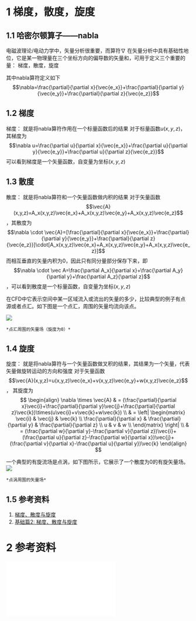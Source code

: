# 1 梯度，散度，旋度
## 1.1 哈密尔顿算子——nabla
电磁波理论/电动力学中，矢量分析很重要，而算符$\nabla$ 在矢量分析中具有基础性地位，它是某一物理量在三个坐标方向的偏导数的矢量和，可用于定义三个重要的量： 梯度，散度，旋度

其中nabla算符定义如下
$$\nabla=\frac{\partial}{\partial x}{\vec{e_x}}+\frac{\partial}{\partial y}{\vec{e_y}}+\frac{\partial}{\partial z}{\vec{e_z}}$$
## 1.2 梯度
梯度： 就是将nabla算符作用在一个标量函数后的结果
对于标量函数$u(x,y,z)$，其梯度为$$\nabla u=\frac{\partial u}{\partial x}{\vec{e_x}}+\frac{\partial u}{\partial y}{\vec{e_y}}+\frac{\partial u}{\partial z}{\vec{e_z}}$$
可以看到梯度是一个矢量函数，自变量为坐标$(x,y,z)$

## 1.3 散度
散度： 就是将nabla算符和一个矢量函数做内积的结果
对于矢量函数$$\vec{A}(x,y,z)=A_x(x,y,z)\vec{e_x}+A_x(x,y,z)\vec{e_y}+A_x(x,y,z)\vec{e_z}$$ ，其散度为
$$\nabla \cdot \vec{A}=[\frac{\partial}{\partial x}{\vec{e_x}}+\frac{\partial}{\partial y}{\vec{e_y}}+\frac{\partial}{\partial z}{\vec{e_z}}]\cdot[A_x(x,y,z)\vec{e_x}+A_x(x,y,z)\vec{e_y}+A_x(x,y,z)\vec{e_z}]$$ 而相互垂直的矢量内积为0，因此只有同分量部分保存下来，即
$$\nabla \cdot \vec A=\frac{\partial A_x}{\partial x}+\frac{\partial A_y}{\partial y}+\frac{\partial A_z}{\partial z}$$，可以看到散度是一个标量函数，自变量为坐标$(x,y,z)$

在CFD中它表示空间中某一区域流入或流出的矢量的多少，比较典型的例子有点源或者点汇。如下图是一个点汇，周围的矢量均流向该点。

![](https://pic2.zhimg.com/80/v2-65e0eba452acf6ceee9d16f54812f6c9_1440w.jpg)

	*点汇周围的矢量场（旋度为0）*


## 1.4 旋度
旋度： 就是将nabla算符与一个矢量函数做叉积的结果，其结果为一个矢量，代表矢量做旋转运动的方向和强度
对于矢量函数$$\vec{A}(x,y,z)=u(x,y,z)\vec{e_x}+v(x,y,z)\vec{e_y}+w(x,y,z)\vec{e_z}$$， 其旋度为
$$
\begin{align}
\nabla \times \vec{A}
	& = (\frac{\partial}{\partial x}\vec{i}+\frac{\partial}{\partial y}\vec{j}+\frac{\partial}{\partial z}\vec{k})\times(u\vec{i}+v\vec{k}+w\vec{k}) \\
	& =	\left|
			\begin{matrix}
				\vec{i} & \vec{j} & \vec{k} \\
				\frac{\partial}{\partial x} & \frac{\partial}{\partial y} & \frac{\partial}{\partial z}	\\
				u & v & w \\
			\end{matrix}
		\right| \\
	& = (\frac{\partial w}{\partial y}-\frac{\partial v}{\partial z})\vec{i}+(\frac{\partial u}{\partial z}-\frac{\partial w}{\partial x})\vec{j}+(\frac{\partial v}{\partial x}-\frac{\partial u}{\partial y})\vec{k}
\end{align}
$$  

一个典型的有旋流场是点涡，如下图所示，它展示了一个散度为0的有旋矢量场。
![](https://pic3.zhimg.com/80/v2-04fe1aa72bc44a17718d0e8c27576546_1440w.jpg)

	*点涡周围的矢量场*

## 1.5 参考资料
1. [梯度、散度与旋度](https://zhuanlan.zhihu.com/p/22654688) 
2. [基础篇2: 梯度、散度与旋度](https://zhuanlan.zhihu.com/p/136836187)





# 2 参考资料
![LateX](../../通用工具/LateX.md)